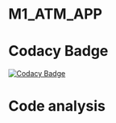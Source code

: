 # M1_ATM_APP
# Codacy Badge
[![Codacy Badge](https://app.codacy.com/project/badge/Grade/4ecfeb5fe3c64d47b6d7fbe199b19f91)](https://www.codacy.com/gh/monishandra/M1_ATM_APP/dashboard?utm_source=github.com&amp;utm_medium=referral&amp;utm_content=monishandra/M1_ATM_APP&amp;utm_campaign=Badge_Grade)
# Code analysis

